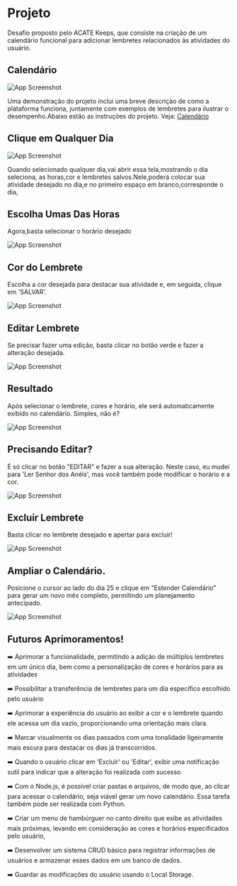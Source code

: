 

# Projeto 

Desafio proposto pelo ACATE Keeps, que consiste na criação de um calendário funcional para adicionar lembretes relacionados às atividades do usuário.

## Calendário

![App Screenshot](https://github.com/ViniciusAndrade02/AprendendoGit/blob/main/img-calendario/Projeto.png?raw=true)


Uma demonstração do projeto inclui uma breve descrição de como a plataforma funciona, juntamente com exemplos de lembretes para ilustrar o desempenho.Abaixo estão as instruções do projeto.
Veja: <a href="https://calendario-beige.vercel.app/">Calendário</a>

## Clique em Qualquer Dia

![App Screenshot](https://github.com/ViniciusAndrade02/AprendendoGit/blob/main/img-calendario/inicial.png?raw=true)

Quando selecionado qualquer dia,vai abrir essa tela,mostrando o dia seleciona, as horas,cor e lembretes salvos.Nele,poderá colocar sua atividade desejado no dia,e no primeiro espaço em branco,corresponde o dia,
## Escolha Umas Das Horas

Agora,basta selecionar o horário desejado

![App Screenshot](https://github.com/ViniciusAndrade02/AprendendoGit/blob/main/img-calendario/horas200.png?raw=true)


## Cor do Lembrete

Escolha a cor desejada para destacar sua atividade e, em seguida, clique em 'SALVAR'.

![App Screenshot](https://github.com/ViniciusAndrade02/AprendendoGit/blob/main/img-calendario/cor.png?raw=true)

## Editar Lembrete

Se precisar fazer uma edição, basta clicar no botão verde e fazer a alteração desejada. 

![App Screenshot](https://github.com/ViniciusAndrade02/AprendendoGit/blob/main/img-calendario/editar%20lembrete.png?raw=true)


## Resultado

Após selecionar o lembrete, cores e horário, ele será automaticamente exibido no calendário. Simples, não é?

![App Screenshot](https://github.com/ViniciusAndrade02/AprendendoGit/blob/main/img-calendario/comoficou.png?raw=true)

## Precisando Editar?

É só clicar no botão "EDITAR" e fazer a sua alteração. Neste caso, eu mudei para 'Ler Senhor dos Anéis', mas você também pode modificar o horário e a cor.

![App Screenshot](https://github.com/ViniciusAndrade02/AprendendoGit/blob/main/img-calendario/image%2048.png?raw=true)

## Excluir Lembrete

Basta clicar no lembrete desejado e apertar para excluir!

![App Screenshot](https://github.com/ViniciusAndrade02/AprendendoGit/blob/main/img-calendario/excluir.png?raw=true)

## Ampliar o Calendário.

Posicione o cursor ao lado do dia 25 e clique em "Estender Calendário" para gerar um novo mês completo, permitindo um planejamento antecipado.

![App Screenshot](https://github.com/ViniciusAndrade02/AprendendoGit/blob/main/img-calendario/extender.png?raw=true)


## Futuros Aprimoramentos!

<p>➡️ Aprimorar a funcionalidade, permitindo a adição de múltiplos lembretes em um único dia, bem como a personalização de cores e horários para as atividades</p>
<p>➡️ Possibilitar a transferência de lembretes para um dia específico escolhido pelo usuário</p>
<p>➡️ Aprimorar a experiência do usuário ao exibir a cor e o lembrete quando ele acessa um dia vazio, proporcionando uma orientação mais clara.</p>
<p>➡️ Marcar visualmente os dias passados com uma tonalidade ligeiramente mais escura para destacar os dias já transcorridos.</p>
<p>➡️ Quando o usuário clicar em 'Excluir' ou 'Editar', exibir uma notificação sutil para indicar que a alteração foi realizada com sucesso.</p>
<p>➡️ Com o Node.js, é possível criar pastas e arquivos, de modo que, ao clicar para acessar o calendário, seja viável gerar um novo calendário. Essa tarefa também pode ser realizada com Python.</p>
<p>➡️ Criar um menu de hambúrguer no canto direito que exibe as atividades mais próximas, levando em consideração as cores e horários especificados pelo usuário, </p>
<p>➡️ Desenvolver um sistema CRUD básico para registrar informações de usuários e armazenar esses dados em um banco de dados.</p>
<p>➡️ Guardar as modificações do usuário usando o Local Storage.</p>




